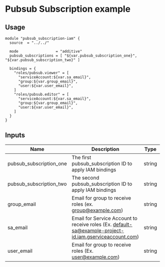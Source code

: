 # Pubsub Subscription example

## Usage
```hcl
module "pubsub_subscription-iam" {
  source  = "../../"

  mode                 = "additive"
  pubsub_subscriptions = [ "${var.pubsub_subscription_one}", "${var.pubsub_subscription_two}" ]

  bindings = {
    "roles/pubsub.viewer" = [
      "serviceAccount:${var.sa_email}",
      "group:${var.group_email}",
      "user:${var.user_email}",
    ]
    "roles/pubsub.editor" = [
      "serviceAccount:${var.sa_email}",
      "group:${var.group_email}",
      "user:${var.user_email}",
    ]
  }
}
```

## Inputs

| Name | Description | Type | Default | Required |
|------|-------------|:----:|:-----:|:-----:|
| pubsub_subscription\_one | The first pubsub_subscription ID to apply IAM bindings | string | `"pubsub-subscription-1"` | no |
| pubsub_subscription\_two | The second pubsub_subscription ID to apply IAM bindings | string | `"pubsub-subscription-2"` | no |
| group\_email | Email for group to receive roles \(ex. group@example.com\) | string | `"group@example.com"` | no |
| sa\_email | Email for Service Account to receive roles \(Ex. default-sa@example-project-id.iam.gserviceaccount.com\) | string | `"default-sa@example-project-id.iam.gserviceaccount.com"` | no |
| user\_email | Email for group to receive roles \(Ex. user@example.com\) | string | `"user@example.com"` | no |

